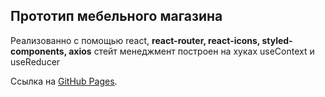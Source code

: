 ## Прототип мебельного магазина

Реализованно с помощью react, **react-router, react-icons, styled-components, axios**
стейт менеджмент построен на хуках useContext и useReducer

Ссылка на [GitHub Pages]().
